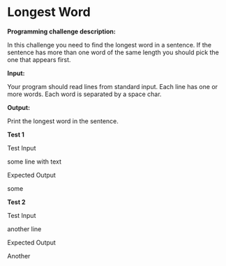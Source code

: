 # Longest Word
**Programming challenge description:** 

In this challenge you need to find the longest word in a sentence. If the sentence has more than one word of the same length you should pick the one that appears first. 

**Input:** 

Your program should read lines from standard input. Each line has one or more words. Each word is separated by a space char. 

**Output:** 

Print the longest word in the sentence. 

**Test 1** 

Test Input 

some line with text 

Expected Output 

some 

**Test 2** 

Test Input 

another line 

Expected Output 

Another 
